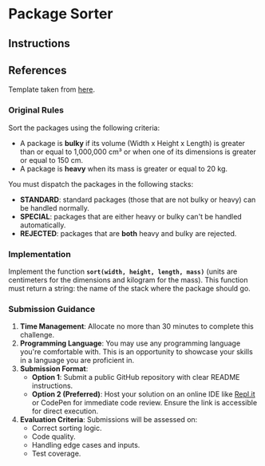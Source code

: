 # Package Sorter

## Instructions

## References

Template taken from [here](https://github.com/chriswells0/node-typescript-template).

### Original Rules

Sort the packages using the following criteria:

-   A package is **bulky** if its volume (Width x Height x Length) is greater than or equal to 1,000,000 cm³ or when one of its dimensions is greater or equal to 150 cm.
-   A package is **heavy** when its mass is greater or equal to 20 kg.

You must dispatch the packages in the following stacks:

-   **STANDARD**: standard packages (those that are not bulky or heavy) can be handled normally.
-   **SPECIAL**: packages that are either heavy or bulky can't be handled automatically.
-   **REJECTED**: packages that are **both** heavy and bulky are rejected.

### Implementation

Implement the function **`sort(width, height, length, mass)`** (units are centimeters for the dimensions and kilogram for the mass). This function must return a string: the name of the stack where the package should go.

### Submission Guidance

1. **Time Management**: Allocate no more than 30 minutes to complete this challenge.
2. **Programming Language**: You may use any programming language you're comfortable with. This is an opportunity to showcase your skills in a language you are proficient in.
3. **Submission Format**:
    - **Option 1**: Submit a public GitHub repository with clear README instructions.
    - **Option 2 (Preferred)**: Host your solution on an online IDE like [Repl.it](http://repl.it/) or CodePen for immediate code review. Ensure the link is accessible for direct execution.
4. **Evaluation Criteria**: Submissions will be assessed on:
    - Correct sorting logic.
    - Code quality.
    - Handling edge cases and inputs.
    - Test coverage.
